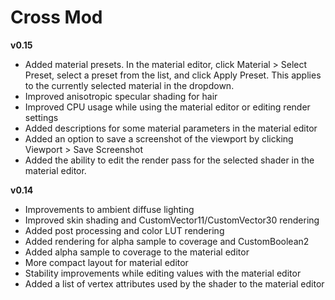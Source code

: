 # Cross Mod
**v0.15**
* Added material presets. In the material editor, click Material > Select Preset, select a preset from the list, and click Apply Preset. This applies to the currently selected material in the dropdown.
* Improved anisotropic specular shading for hair
* Improved CPU usage while using the material editor or editing render settings
* Added descriptions for some material parameters in the material editor
* Added an option to save a screenshot of the viewport by clicking Viewport > Save Screenshot
* Added the ability to edit the render pass for the selected shader in the material editor.

**v0.14**
* Improvements to ambient diffuse lighting
* Improved skin shading and CustomVector11/CustomVector30 rendering
* Added post processing and color LUT rendering
* Added rendering for alpha sample to coverage and CustomBoolean2
* Added alpha sample to coverage to the material editor
* More compact layout for material editor
* Stability improvements while editing values with the material editor
* Added a list of vertex attributes used by the shader to the material editor